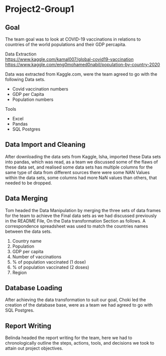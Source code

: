# Project2-Group1

## Goal
The team goal was to look at COVID-19 vaccinations in relations to countries of the world populations and their GDP percapita.

Data Extraction  
https://www.kaggle.com/kamal007/global-covid19-vaccination  
https://www.kaggle.com/eng0mohamed0nabil/population-by-country-2020  

Data was extracted from Kaggle.com, were the team agreed to go with the following Data sets.
- Covid vaccination numbers 
- GDP per Capita
- Population numbers

Tools
- Excel
- Pandas
- SQL Postgres

## Data Import and Cleaning
After downloading the data sets from Kaggle, Isha, imported these Data sets into pandas, which was read, as a team we discussed some of the flaws of these data set, and realised some data sets has multiple columns for the same type of data from different sources there were some NAN Values within the data sets, some columns had more NaN values than others, that needed to be dropped.

## Data Merging
Tom headed the Data Manipulation by merging the three sets of data frames for the team to achieve the Final data sets as we had discussed previously in the README File, On the Data transformation Section as follows.  A correspondence spreadsheet was used to match the countries names between the data sets.

1. Country name
2. Population
3. GDP per capita
4. Number of vaccinations
5. % of population vaccinated (1 dose)
6. % of population vaccinated (2 doses)
7. Region

## Database Loading
After achieving the data transformation to suit our goal, Choki led the creation of the database base, were as a team we had agreed to go with SQL Postgres.

## Report Writing
Belinda headed the report writing for the team, here we had to chronologically outline the steps, actions, tools, and decisions we took to attain out project objectives.

